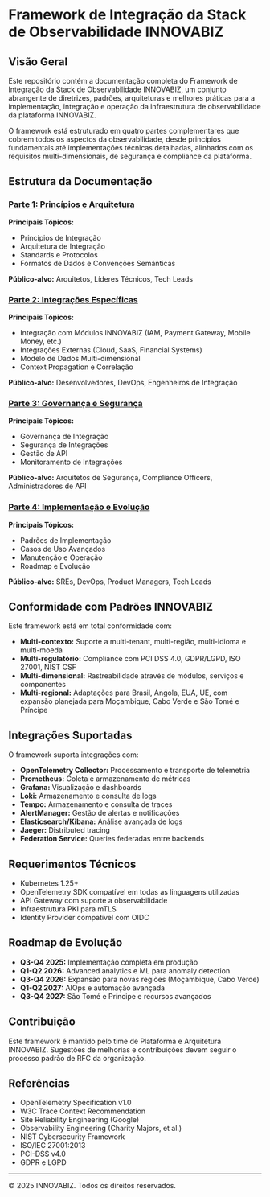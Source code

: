 # Framework de Integração da Stack de Observabilidade INNOVABIZ

## Visão Geral

Este repositório contém a documentação completa do Framework de Integração da Stack de Observabilidade INNOVABIZ, um conjunto abrangente de diretrizes, padrões, arquiteturas e melhores práticas para a implementação, integração e operação da infraestrutura de observabilidade da plataforma INNOVABIZ.

O framework está estruturado em quatro partes complementares que cobrem todos os aspectos da observabilidade, desde princípios fundamentais até implementações técnicas detalhadas, alinhados com os requisitos multi-dimensionais, de segurança e compliance da plataforma.

## Estrutura da Documentação

### [Parte 1: Princípios e Arquitetura](./INTEGRATION_FRAMEWORK.md)

**Principais Tópicos:**
- Princípios de Integração
- Arquitetura de Integração
- Standards e Protocolos
- Formatos de Dados e Convenções Semânticas

**Público-alvo:** Arquitetos, Líderes Técnicos, Tech Leads

### [Parte 2: Integrações Específicas](./INTEGRATION_FRAMEWORK_PART2.md)

**Principais Tópicos:**
- Integração com Módulos INNOVABIZ (IAM, Payment Gateway, Mobile Money, etc.)
- Integrações Externas (Cloud, SaaS, Financial Systems)
- Modelo de Dados Multi-dimensional
- Context Propagation e Correlação

**Público-alvo:** Desenvolvedores, DevOps, Engenheiros de Integração

### [Parte 3: Governança e Segurança](./INTEGRATION_FRAMEWORK_PART3.md)

**Principais Tópicos:**
- Governança de Integração
- Segurança de Integrações
- Gestão de API
- Monitoramento de Integrações

**Público-alvo:** Arquitetos de Segurança, Compliance Officers, Administradores de API

### [Parte 4: Implementação e Evolução](./INTEGRATION_FRAMEWORK_PART4.md)

**Principais Tópicos:**
- Padrões de Implementação
- Casos de Uso Avançados
- Manutenção e Operação
- Roadmap e Evolução

**Público-alvo:** SREs, DevOps, Product Managers, Tech Leads

## Conformidade com Padrões INNOVABIZ

Este framework está em total conformidade com:

- **Multi-contexto:** Suporte a multi-tenant, multi-região, multi-idioma e multi-moeda
- **Multi-regulatório:** Compliance com PCI DSS 4.0, GDPR/LGPD, ISO 27001, NIST CSF
- **Multi-dimensional:** Rastreabilidade através de módulos, serviços e componentes
- **Multi-regional:** Adaptações para Brasil, Angola, EUA, UE, com expansão planejada para Moçambique, Cabo Verde e São Tomé e Príncipe

## Integrações Suportadas

O framework suporta integrações com:

- **OpenTelemetry Collector:** Processamento e transporte de telemetria
- **Prometheus:** Coleta e armazenamento de métricas
- **Grafana:** Visualização e dashboards
- **Loki:** Armazenamento e consulta de logs
- **Tempo:** Armazenamento e consulta de traces
- **AlertManager:** Gestão de alertas e notificações
- **Elasticsearch/Kibana:** Análise avançada de logs
- **Jaeger:** Distributed tracing
- **Federation Service:** Queries federadas entre backends

## Requerimentos Técnicos

- Kubernetes 1.25+
- OpenTelemetry SDK compatível em todas as linguagens utilizadas
- API Gateway com suporte a observabilidade
- Infraestrutura PKI para mTLS
- Identity Provider compatível com OIDC

## Roadmap de Evolução

- **Q3-Q4 2025:** Implementação completa em produção
- **Q1-Q2 2026:** Advanced analytics e ML para anomaly detection
- **Q3-Q4 2026:** Expansão para novas regiões (Moçambique, Cabo Verde)
- **Q1-Q2 2027:** AIOps e automação avançada
- **Q3-Q4 2027:** São Tomé e Príncipe e recursos avançados

## Contribuição

Este framework é mantido pelo time de Plataforma e Arquitetura INNOVABIZ. Sugestões de melhorias e contribuições devem seguir o processo padrão de RFC da organização.

## Referências

- OpenTelemetry Specification v1.0
- W3C Trace Context Recommendation
- Site Reliability Engineering (Google)
- Observability Engineering (Charity Majors, et al.)
- NIST Cybersecurity Framework
- ISO/IEC 27001:2013
- PCI-DSS v4.0
- GDPR e LGPD

---

© 2025 INNOVABIZ. Todos os direitos reservados.